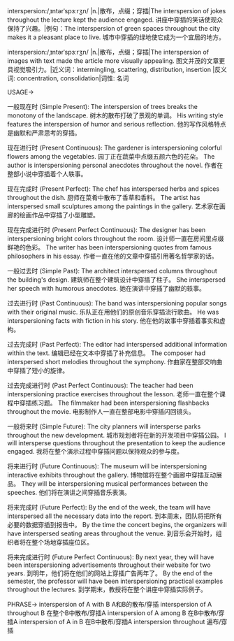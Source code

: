 interspersion:/ˌɪntərˈspɜːrʒn/ |n.|散布，点缀；穿插|The interspersion of jokes throughout the lecture kept the audience engaged.  讲座中穿插的笑话使观众保持了兴趣。|例句：The interspersion of green spaces throughout the city makes it a pleasant place to live. 城市中穿插的绿地使它成为一个宜居的地方。

interspersion:/ˌɪntərˈspɜːrʒn/ |n.|散布，点缀；穿插|The interspersion of images with text made the article more visually appealing.  图文并茂的文章更具视觉吸引力。|近义词：intermingling, scattering, distribution, insertion |反义词: concentration, consolidation|词性: 名词


USAGE->

一般现在时 (Simple Present):
The interspersion of trees breaks the monotony of the landscape. 树木的散布打破了景观的单调。
His writing style features the interspersion of humor and serious reflection. 他的写作风格特点是幽默和严肃思考的穿插。

现在进行时 (Present Continuous):
The gardener is interspersioning colorful flowers among the vegetables. 园丁正在蔬菜中点缀五颜六色的花朵。
The author is interspersioning personal anecdotes throughout the novel. 作者在整部小说中穿插着个人轶事。

现在完成时 (Present Perfect):
The chef has interspersed herbs and spices throughout the dish. 厨师在菜肴中散布了香草和香料。
The artist has interspersed small sculptures among the paintings in the gallery.  艺术家在画廊的绘画作品中穿插了小型雕塑。


现在完成进行时 (Present Perfect Continuous):
The designer has been interspersioning bright colors throughout the room. 设计师一直在房间里点缀鲜艳的色彩。
The writer has been interspersioning quotes from famous philosophers in his essay. 作者一直在他的文章中穿插引用著名哲学家的话。


一般过去时 (Simple Past):
The architect interspersed columns throughout the building's design. 建筑师在整个建筑设计中穿插了柱子。
She interspersed her speech with humorous anecdotes. 她在演讲中穿插了幽默的轶事。

过去进行时 (Past Continuous):
The band was interspersioning popular songs with their original music. 乐队正在用他们的原创音乐穿插流行歌曲。
He was interspersioning facts with fiction in his story. 他在他的故事中穿插着事实和虚构。


过去完成时 (Past Perfect):
The editor had interspersed additional information within the text. 编辑已经在文本中穿插了补充信息。
The composer had interspersed short melodies throughout the symphony. 作曲家在整部交响曲中穿插了短小的旋律。

过去完成进行时 (Past Perfect Continuous):
The teacher had been interspersioning practice exercises throughout the lesson. 老师一直在整个课程中穿插练习题。
The filmmaker had been interspersioning flashbacks throughout the movie. 电影制作人一直在整部电影中穿插闪回镜头。


一般将来时 (Simple Future):
The city planners will intersperse parks throughout the new development. 城市规划者将在新的开发项目中穿插公园。
I will intersperse questions throughout the presentation to keep the audience engaged. 我将在整个演示过程中穿插问题以保持观众的参与度。

将来进行时 (Future Continuous):
The museum will be interspersioning interactive exhibits throughout the gallery. 博物馆将在整个画廊中穿插互动展品。
They will be interspersioning musical performances between the speeches. 他们将在演讲之间穿插音乐表演。

将来完成时 (Future Perfect):
By the end of the week, the team will have interspersed all the necessary data into the report. 到本周末，团队将把所有必要的数据穿插到报告中。
By the time the concert begins, the organizers will have interspersed seating areas throughout the venue. 到音乐会开始时，组织者将在整个场地穿插座位区。

将来完成进行时 (Future Perfect Continuous):
By next year, they will have been interspersioning advertisements throughout their website for two years. 到明年，他们将在他们的网站上穿插广告两年了。
By the end of the semester, the professor will have been interspersioning practical examples throughout the lectures. 到学期末，教授将在整个讲座中穿插实际例子。


PHRASE->
interspersion of A with B  A和B的散布/穿插
interspersion of A throughout B  在整个B中散布/穿插A
interspersion of A among B 在B中散布/穿插A
interspersion of A in B  在B中散布/穿插A
interspersion throughout  遍布/穿插
